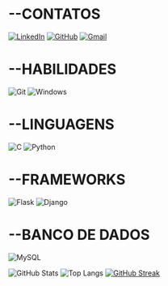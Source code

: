 # --CONTATOS
[![LinkedIn](https://img.shields.io/badge/LinkedIn-0077B5?style=for-the-badge&logo=linkedin&logoColor=white)](https://www.linkedin.com/in/anderson-luz-carvalho/)
[![GitHub](https://img.shields.io/badge/GitHub-100000?style=for-the-badge&logo=github&logoColor=white)](https://github.com/Andsu022)
[![Gmail](https://img.shields.io/badge/Gmail-333333?style=for-the-badge&logo=gmail&logoColor=red)](andersondev2102@gmail.com)

# --HABILIDADES
![Git](https://img.shields.io/badge/GIT-E44C30?style=for-the-badge&logo=git&logoColor=white)
![Windows](https://img.shields.io/badge/Windows-000?style=for-the-badge&logo=windows&logoColor=2CA5E0)

  # --LINGUAGENS
  ![C](https://img.shields.io/badge/C-00599C?style=for-the-badge&logo=c&logoColor=white)
  ![Python](https://img.shields.io/badge/python-3670A0?style=for-the-badge&logo=python&logoColor=ffdd54)
  
  # --FRAMEWORKS
  ![Flask](https://img.shields.io/badge/flask-%23000.svg?style=for-the-badge&logo=flask&logoColor=white)
  ![Django](https://img.shields.io/badge/django-%23092E20.svg?style=for-the-badge&logo=django&logoColor=white)
  
  # --BANCO DE DADOS
  ![MySQL](https://img.shields.io/badge/MySQL-00000F?style=for-the-badge&logo=mysql&logoColor=white)
  
  
  
  
  ![GitHub Stats](https://github-readme-stats.vercel.app/api?username=Andsu022&theme=transparent&bg_color=000&border_color=30A3DC&show_icons=true&icon_color=30A3DC&title_color=E94D5F&text_color=FFF)
  ![Top Langs](https://github-readme-stats-git-masterrstaa-rickstaa.vercel.app/api/top-langs/?username=Andsu022&bg_color=000&border_color=30A3DC&title_color=E94D5F&text_color=FFF)
  [![GitHub Streak](https://streak-stats.demolab.com/?user=Andsu022&theme=bear&background=000&border=30A3DC&dates=FFF)](https://git.io/streak-stats)
  
